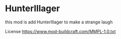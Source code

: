 # HunterIllager

this mod is add HunterIllager to make a strange laugh

License
https://www.mod-buildcraft.com/MMPL-1.0.txt
